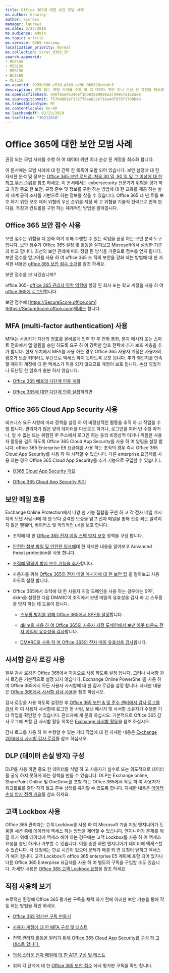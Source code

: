 ```yaml
---
title: Office 365에 대한 보안 모범 사례
ms.author: krowley
author: kccross
manager: laurawi
ms.date: 5/22/2018
ms.audience: Admin
ms.topic: article
ms.service: O365-seccomp
localization_priority: Normal
ms.collection: Strat_O365_IP
search.appverid:
- MOE150
- MED150
- MBS150
- BCS160
- MET150
ms.assetid: 9295e396-e53d-49b9-ae9b-0b5828cdedc3
description: 권장 되는 모범 사례를 수행 하 여 데이터 위반 이나 손상 된 계정을 최소화 합니다.
ms.openlocfilehash: d40fa5e4534bef1bb8389989022c44967a162aee
ms.sourcegitcommit: f57b4001ef1327f0ea622e716a4d7d78f1769b49
ms.translationtype: MT
ms.contentlocale: ko-KR
ms.lasthandoff: 02/23/2019
ms.locfileid: "30212818"
---
```

# <a name="security-best-practices-for-office-365"></a>Office 365에 대한 보안 모범 사례

권장 되는 모범 사례를 수행 하 여 데이터 위반 이나 손상 된 계정을 최소화 합니다.
  
이 문서에는 모범 사례에 대 한 간략 한 목록이 포함 되어 있습니다. 보안 설정에 대 한 자세한 분석 및 정보는 [Office 365 보안 로드맵: 처음 30 일, 90 일 및 그 이상에 대 한 최고 우선 순위](security-roadmap.md)를 참조 하세요. 이 문서에서는 cybersecurity 전문가가 위험을 평가 하 고 가장 중요 한 보안, 규정 준수 및 정보를 구현 하는 방법에 대 한 교육를 제공 하는 실제 세계 공격 조사를 기반으로 하는 정보를 찾을 수 있습니다. Office 365 테 넌 트를 보호 하기 위한 보호 제어 위협의 우선 순위를 지정 하 고 위협을 기술적 전략으로 번역 한 다음, 특징과 컨트롤을 구현 하는 체계적인 방법을 알아봅니다.
  
## <a name="use-office-365-secure-score"></a>Office 365 보안 점수 사용

보안 점수는 위험을 더 완화 하기 위해 수행할 수 있는 작업을 권장 하는 보안 분석 도구입니다. 보안 점수가 Office 365 설정 및 활동을 살펴보고 Microsoft에서 설정한 기준과 비교 합니다. 최선의 보안 관례에 따라 정렬 된 방식을 기준으로 점수를 얻게 됩니다. 보안 점수를 얻고이를 사용 하 여 office 365 조 직의 보안을 강화 하는 방법에 대 한 자세한 내용은 [office 365 보안 점수 소개](office-365-secure-score.md)를 참조 하세요.
  
보안 점수를 보 시겠습니까?
  
office 365- [office 365 관리자 역할 역할에](https://support.office.com/article/da585eea-f576-4f55-a1e0-87090b6aaa9d) 할당 된 회사 또는 학교 계정을 사용 하 여 [office 365에 로그인](https://www.office.com/signin)합니다.
  
보안 점수에 [https://SecureScore.office.com](https://SecureScore.office.com)액세스 합니다.
  
## <a name="use-multi-factor-authentication-mfa"></a>MFA (multi-factor authentication) 사용

MFA는 사용자가 자신의 암호를 올바르게 입력 한 후 전화 통화, 문자 메시지 또는 스마트 전화에서 앱 알림을 승인 하도록 요구 하 여 강력한 암호 전략에 추가 보호 계층을 추가 합니다. 현재 위치에서 MFA를 사용 하는 경우 Office 365 사용자 계정은 사용자의 암호가 노출 되더라도 무단으로 액세스 하지 못하도록 보호 됩니다. 추가 챌린지를 만족할 때까지 계정에 대 한 액세스가 허용 되지 않으므로 계정이 보호 됩니다. 손상 되었거나 도난당 한 암호가 충분 하지 않습니다.
  
- [Office 365 배포의 다단계 인증 계획](https://support.office.com/article/043807b2-21db-4d5c-b430-c8a6dee0e6ba)
    
- [Office 365에 대한 다단계 인증 설정](https://support.office.com/article/8f0454b2-f51a-4d9c-bcde-2c48e41621c6)하려면
    
## <a name="use-office-365-cloud-app-security"></a>Office 365 Cloud App Security 사용

비즈니스 요구 사항에 따라 정책을 설정 하 여 비정상적인 활동을 추적 하 고 작업을 수행 합니다. 관리자가 많은 양의 데이터를 다운로드 하거나, 로그인을 여러 번 수행 하거나, 알 수 없는 또는 위험한 IP 주소에서 로그인 하는 등의 비정상적 이거나 위험한 사용자 활동을 검토 하도록 Office 365 Cloud App Security를 사용 하 여 알림을 설정 합니다. office 365 Enterprise E5 요금제를 사용 하는 조직의 경우 즉시 Office 365 Cloud App Security를 사용 하 여 시작할 수 있습니다. 다른 enterprise 요금제를 사용 하는 경우 Office 365 Cloud App Security를 추가 기능으로 구입할 수 있습니다.
  
- [O365 Cloud App Security 개요](office-365-cas-overview.md)
    
- [Office 365 Cloud App Security 켜기](turn-on-office-365-cas.md)
    
## <a name="secure-mail-flow"></a>보안 메일 흐름

Exchange Online Protection에서 다양 한 기능 집합을 구현 하 고 각 전자 메일 메시지의 보낸 사람 id에 대 한 보다 강력한 보증을 얻고 전자 메일을 통해 전송 되는 알려지지 않은 맬웨어, 바이러스 및 악의적인 url을 보호 합니다.
  
- 조직에 대 한 [Office 365 전자 메일 스팸 방지 보호](anti-spam-protection.md) 정책을 구성 합니다. 
    
- [안전한 첨부 파일 및 안전한 링크에](https://technet.microsoft.com/library/mt148491.aspx)대 한 자세한 내용을 알아보고 Advanced threat protection을 사용 합니다.
    
- [조직에 맬웨어 방지 보호 기능을 추가](https://technet.microsoft.com/en-us/library/jj200669%28v=exchg.150%29.aspx)합니다.
    
- 사용자를 위해 [Office 365의 전자 메일 메시지에 대 한 보안 팁](safety-tips-in-office-365.md) 을 알아보고 사용 하도록 설정 합니다. 
    
- Office 365에서 조직에 대 한 사용자 지정 도메인을 사용 하는 경우에는 SPF, dkim을 설정한 다음 DMARC이 조직에서 보낸 메일의 유효성을 검사 하 고 스푸핑을 방지 하는 데 도움이 됩니다.
    
  - [스푸핑 방지를 위해 Office 365에서 SPF를 설정](https://docs.microsoft.com/office365/SecurityCompliance/set-up-spf-in-office-365-to-help-prevent-spoofing)합니다.
    
  - [dkim을 사용 하 여 Office 365의 사용자 지정 도메인에서 보낸 아웃 바운드 전자 메일의 유효성을 검사](https://docs.microsoft.com/office365/SecurityCompliance/set-up-spf-in-office-365-to-help-prevent-spoofing)합니다.
    
  - [DMARC을 사용 하 여 Office 365의 전자 메일 유효성을 검사](https://technet.microsoft.com/library/mt734386%28v=exchg.150%29.aspx)합니다.
    
## <a name="enable-mailbox-audit-logging"></a>사서함 감사 로깅 사용

일부 감사 로깅은 Office 365에서 자동으로 사용 하도록 설정 됩니다. 그러나 사서함 감사 로깅은 기본적으로 설정 되지 않습니다. Exchange Online PowerShell을 사용 하 여 Office 365에서 모든 사용자 사서함에 대 한 감사 로깅을 설정 합니다. 자세한 내용은 [Office 365에서 사서함 감사 사용](https://go.microsoft.com/fwlink/p/?LinkID=626109)을 참조 하십시오.
  
감사 로깅을 사용 하도록 설정한 후 [Office 365 보안 &amp; 및 준수 센터에서 감사 로그를 검색](search-the-audit-log-in-security-and-compliance.md) 하 여 사용자 사서함에 로그인 한 사람, 보낸 메시지 및 사서함 소유자가 수행한 기타 작업을 확인할 수 있습니다. 관리자에 게 문의 하십시오. 기본적으로 Office 365 감사 로그에 포함 된 사서함 활동 목록은 [Exchange 사서함 활동](search-the-audit-log-in-security-and-compliance.md#exchange-mailbox-activities)을 참조 하십시오.
  
감사 로그를 사용 하 여 수행할 수 있는 기타 작업에 대 한 자세한 내용은 [Exchange 2016에서 사서함 감사 로깅](https://technet.microsoft.com/en-us/library/ff459237%28v=exchg.160%29.aspx)를 참조 하십시오.
  
## <a name="configure-data-loss-prevention-dlp"></a>DLP (데이터 손실 방지) 구성

DLP를 사용 하면 중요 한 데이터를 식별 하 고 사용자가 실수로 또는 의도적으로 데이터를 공유 하지 못하게 하는 정책을 만들 수 있습니다. DLP는 Exchange online, SharePoint Online 및 OneDrive를 포함 하는 Office 365에서 작동 하 여 사용자가 워크플로를 중단 하지 않고 준수 상태를 유지할 수 있도록 합니다. 자세한 내용은 [데이터 손실 방지 정책 개요](data-loss-prevention-policies.md)를 참조 하세요.
  
## <a name="use-customer-lockbox"></a>고객 Lockbox 사용

Office 365 관리자는 고객 Lockbox를 사용 하 여 Microsoft 기술 지원 엔지니어가 도움말 세션 중에 데이터에 액세스 하는 방법을 제어할 수 있습니다. 엔지니어가 문제를 해결 하기 위해 데이터에 액세스 해야 하는 경우에는 고객 Lockbox를 사용 하 여 액세스 요청을 승인 하거나 거부할 수 있습니다. 이를 승인 하면 엔지니어가 데이터에 액세스할 수 있습니다. 각 요청에는 만료 시간이 있으며 문제가 해결 되 면 요청이 닫히고 액세스가 해지 됩니다. 고객 Lockbox가 office 365 enterprise E5 계획에 포함 되어 있거나 다른 Office 365 Enterprise 요금제를 사용 하 여 별도의 구독을 구입할 수도 있습니다. 자세한 내용은 [Office 365 고객 Lockbox 요청](https://support.office.com/article/36f9cdd1-e64c-421b-a7e4-4a54d16440a2)을 참조 하세요.
  
## <a name="try-it-yourself"></a>직접 사용해 보기
<a name="SecureScore"> </a>

프로덕션 환경에 Office 365 평가판 구독을 채택 하기 전에 이러한 보안 기능을 통해 작동 하는 방법을 확인 하세요.
  
- [Office 365 평가판 구독 만들기](https://technet.microsoft.com/library/mt736406.aspx)
    
- [사용자 계정에 대 한 MFA 구성 및 테스트](https://technet.microsoft.com/library/mt492459.aspx)
    
- [전역 관리자 활동을 알리기 위해 Office 365 Cloud App Security를 구성 하 고 테스트 합니다.](https://technet.microsoft.com/library/mt757250.aspx)
    
- [의심 스러운 전자 메일에 대 한 ATP 구성 및 테스트](https://technet.microsoft.com/library/mt490479.aspx)
    
- 위의 각 단계에 대 한 [Office 365 보안 점수](https://securescore.office.com/) 에서 평가판 구독을 확인 합니다. 
    

